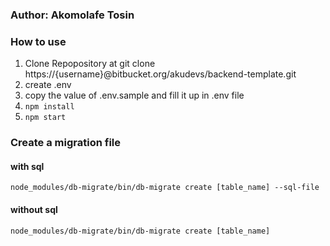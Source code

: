 ### Author: Akomolafe Tosin

### How to use

1. Clone Repopository at git clone https://{username}@bitbucket.org/akudevs/backend-template.git
2. create .env
3. copy the value of .env.sample and fill it up in .env file
4. ``` npm install ```
5. ``` npm start ```

### Create a migration file

#### with sql

```
node_modules/db-migrate/bin/db-migrate create [table_name] --sql-file
```

#### without sql

```
node_modules/db-migrate/bin/db-migrate create [table_name]
```